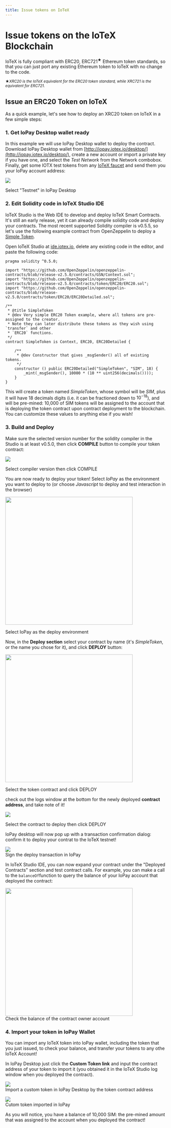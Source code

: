 ```yaml
---
title: Issue tokens on IoTeX
---
```


# Issue tokens on the IoTeX Blockchain

IoTeX is fully compliant with ERC20, ERC721<sup>★</sup> Ethereum token standards, so that you can just port any existing Ethereum token to IoTeX with no change to the code.

<p><small>★<i>XRC20 is the IoTeX equivalent for the ERC20 token standard, while XRC721 is the equivalent for ERC721.</i></small></p>

## Issue an ERC20 Token on IoTeX

As a quick example, let's see how to deploy an XRC20 token on IoTeX in a few simple steps:

### 1. Get IoPay Desktop wallet ready

In this example we will use IoPay Desktop wallet to deploy the contract. Download IoPay Desktop wallet from [http://iopay.iotex.io/desktop/](http://iopay.iotex.io/desktop/), create a new account or import a private key if you have one, and select the _Test Network_ from the Network combobox. Finally, get some IOTX test tokens from any [IoTeX faucet](/developer/more/faucets) and send them you your IoPay account address:

<div class="polaroid">
  <img src="/img/developer/iopay-testnet.png">
  <div class="container">
  <p>Select "Testnet" in IoPay Desktop</p>
  </div>
</div>

### 2. Edit Solidity code in IoTeX Studio IDE

IoTeX Studio is the Web IDE to develop and deploy IoTeX Smart Contracts. It's still an early release, yet it can already compile solidity code and deploy your contracts. The most recent supported Solidity compiler is v0.5.5, so let's use the following example contract from OpenZeppelin to deploy a [Simple Token](https://github.com/OpenZeppelin/openzeppelin-contracts/blob/release-v2.5.0/contracts/examples/SimpleToken.sol).

Open IoTeX Studio at [ide.iotex.io](https://ide.iotex.io), delete any existing code in the editor, and paste the following code:

```solidity
pragma solidity ^0.5.0;

import "https://github.com/OpenZeppelin/openzeppelin-contracts/blob/release-v2.5.0/contracts/GSN/Context.sol";
import "https://github.com/OpenZeppelin/openzeppelin-contracts/blob/release-v2.5.0/contracts/token/ERC20/ERC20.sol";
import "https://github.com/OpenZeppelin/openzeppelin-contracts/blob/release-v2.5.0/contracts/token/ERC20/ERC20Detailed.sol";

/**
 * @title SimpleToken
 * @dev Very simple ERC20 Token example, where all tokens are pre-assigned to the creator.
 * Note they can later distribute these tokens as they wish using `transfer` and other
 * `ERC20` functions.
 */
contract SimpleToken is Context, ERC20, ERC20Detailed {

    /**
     * @dev Constructor that gives _msgSender() all of existing tokens.
     */
    constructor () public ERC20Detailed("SimpleToken", "SIM", 18) {
        _mint(_msgSender(), 10000 * (10 ** uint256(decimals())));
    }
}
```

This will create a token named _SimpleToken_, whose symbol will be _SIM_, plus it will have 18 decimals digits (i.e. it can be fractioned down to $10^{-18}$), and will be pre-mined: 10,000 of SIM tokens will be assigned to the account that is deploying the token contract upon contract deployment to the blockchain. You can customize these values to anything else if you wish!

### 3. Build and Deploy

Make sure the selected version number for the solidity compiler in the Studio is at least v0.5.0, then click **COMPILE** button to compile your token contract:

<div class="polaroid">
  <img src="/img/developer/ide-compile.png">
  <div class="container">
    <p>Select compiler version then click COMPILE</p>
  </div>
</div>

You are now ready to deploy your token! Select _IoPay_ as the environment you want to deploy to (or choose _Javascript_ to deploy and test interaction in the browser)

<div class="polaroid">
  <img src="/img/developer/ide-env.png" width="400px">
  <div class="container">
  <p>Select IoPay as the deploy environment</p>
  </div>
</div>

Now, in the **Deploy section** select your contract by name (it's _SimpleToken_, or the name you chose for it), and click **DEPLOY** button:

<div class="polaroid">
  <img src="/img/developer/ide-deploy.png" width="400px">
  <div class="container">
  <p>Select the token contract and click DEPLOY</p>
  </div>
</div>

check out the logs window at the bottom for the newly deployed **contract address**, and take note of it!

<div class="polaroid">
  <img src="/img/developer/ide-logs.png">
  <div class="container">
  <p>Select the contract to deploy then click DEPLOY</p>
  </div>
</div>

IoPay desktop will now pop up with a transaction confirmation dialog: confirm it to deploy your contrat to the IoTeX testnet!

<div class="polaroid">
  <img src="/img/developer/iopay-sign.png">
  <div class="container">Sign the deploy transaction in IoPay</p>
  </div>
</div>

In IoTeX Studio IDE, you can now expand your contract under the "Deployed Contracts" section and test contract calls. For example, you can make a call to the `balanceOf`function to query the balance of your IoPay account that deployed the contract:

<div class="polaroid">
  <img src="/img/developer/ide-interact.png" width=400px>
  <div class="container">Check the balance of the contract owner account</p>
  </div>
</div>

### 4. Import your token in IoPay Wallet

You can import any IoTeX token into IoPay wallet, including the token that you just issued, to check your balance, and transfer your tokens to any othe IoTeX Account!

In IoPay Desktop just click the **Custom Token link** and input the contract address of your token to import it (you obtained it in the IoTeX Studio log window when you deployed the contract).

<div class="polaroid">
  <img src="/img/developer/iopay-import-token.png">
  <div class="container">Import a custom token in IoPay Desktop by the token contract address</p>
  </div>
</div>

<div class="polaroid">
  <img src="/img/developer/iopay-custom-tokens.png">
  <div class="container">Cutom token imported in IoPay</p>
  </div>
</div>

As you will notice, you have a balance of 10,000 SIM: the pre-mined amount that was assigned to the account when you deployed the contract!
